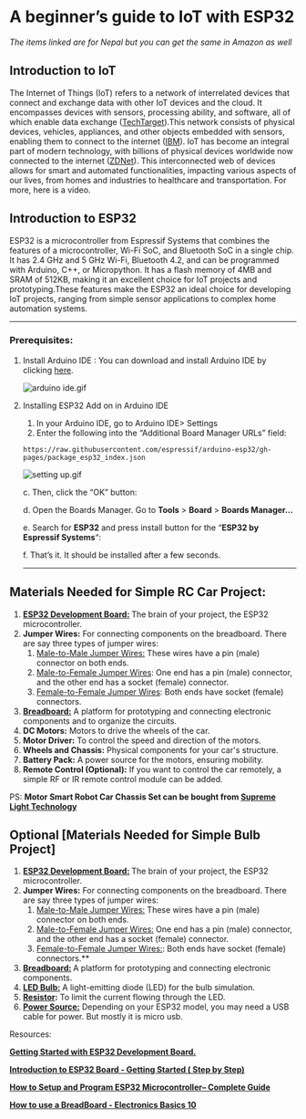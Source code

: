 # A beginner’s guide to IoT with ESP32
<i>  The items linked are for Nepal but you can get the same in Amazon as well</i>

## Introduction to IoT

The Internet of Things (IoT) refers to a network of interrelated devices that connect and exchange data with other IoT devices and the cloud. It encompasses devices with sensors, processing ability, and software, all of which enable data exchange ([TechTarget](https://www.techtarget.com/iotagenda/definition/Internet-of-Things-IoT)).This network consists of physical devices, vehicles, appliances, and other objects embedded with sensors, enabling them to connect to the internet ([IBM](https://www.ibm.com/topics/internet-of-things)). IoT has become an integral part of modern technology, with billions of physical devices worldwide now connected to the internet ([ZDNet](https://www.zdnet.com/article/what-is-the-internet-of-things-everything-you-need-to-know-about-the-iot-right-now/)). This interconnected web of devices allows for smart and automated functionalities, impacting various aspects of our lives, from homes and industries to healthcare and transportation. For more, here is a video. 

## Introduction to ESP32

ESP32 is a microcontroller from Espressif Systems that combines the features of a microcontroller, Wi-Fi SoC, and Bluetooth SoC in a single chip. It has 2.4 GHz and 5 GHz Wi-Fi, Bluetooth 4.2, and can be programmed with Arduino, C++, or Micropython. It has a flash memory of 4MB and SRAM of 512KB, making it an excellent choice for IoT projects and prototyping.These features make the ESP32 an ideal choice for developing IoT projects, ranging from simple sensor applications to complex home automation systems.

---

### Prerequisites:

1. Install Arduino IDE : You can download and install Arduino IDE by clicking [here](https://www.arduino.cc/en/software).
    
    ![arduino ide.gif](A%20beginner%E2%80%99s%20guide%20to%20IoT%20with%20ESP32/arduino_ide.gif)
    

1. Installing ESP32 Add on in Arduino IDE
    1. In your Arduino IDE, go to Arduino IDE> Settings
    2. Enter the following into the “Additional Board Manager URLs” field: 
    
    ```basic
    https://raw.githubusercontent.com/espressif/arduino-esp32/gh-pages/package_esp32_index.json
    ```
    
    ![setting up.gif](A%20beginner%E2%80%99s%20guide%20to%20IoT%20with%20ESP32/setting_up.gif)
    
    c. Then, click the “OK” button:
    
    d. Open the Boards Manager. 
        Go to **Tools** > **Board** > **Boards Manager…**
    
    e. Search for **ESP32** and press install button for the “**ESP32 by Espressif Systems**“:
    
    f. That’s it. It should be installed after a few seconds.
    
    ---
    

## **Materials Needed for Simple RC Car Project:**

1. <b> [ESP32 Development Board:](https://www.daraz.com.np/products/esp32-development-board-i113427460.html) </b> The brain of your project, the ESP32 microcontroller.
2. **Jumper Wires:** For connecting components on the breadboard. There are  say  three types of jumper wires:
    1. [Male-to-Male Jumper Wires:](https://www.daraz.com.np/products/40pcs-dupont-cable-jumper-wire-cable-male-to-male-1p-1p-254mm-20cm-i106172074.html) These wires have a pin (male) connector on both ends.
    2. [Male-to-Female Jumper Wires](https://www.daraz.com.np/products/male-to-female-connecting-wire-i127943733-s1034975424.html?spm=a2a0e.searchlist.sku.1.3aaa381dVJKTf3&search=1): One end has a pin (male) connector, and the other end has a socket (female) connector.
    3. [Female-to-Female Jumper Wires](https://www.daraz.com.np/products/female-to-female-dupont-jumper-wiresper-10-pcs-i122735612-s1033372100.html?spm=a2a0e.searchlist.sku.1.25e66d91t8i3h8&search=1): Both ends have socket (female) connectors.
3. <b> [Breadboard:](https://www.daraz.com.np/products/breadboard-small-400pts-i105462602-s1027189794.html?spm=a2a0e.searchlist.sku.5.171b162etyBUMx&search=1)</b> A platform for prototyping and connecting electronic components and to organize the circuits. 
4. **DC Motors:** Motors to drive the wheels of the car.
5. **Motor Driver:** To control the speed and direction of the motors.
6. **Wheels and Chassis:** Physical components for your car's structure.
7. **Battery Pack:** A power source for the motors, ensuring mobility.
8. **Remote Control (Optional):** If you want to control the car remotely, a simple RF or IR remote control module can be added.

PS: **Motor Smart Robot Car Chassis Set can be bought from [Supreme Light Technology](https://maps.app.goo.gl/aZk16LLR5g8wJSJt9)**

## **Optional [Materials Needed for Simple Bulb Project]**

1. <b> [ESP32 Development Board:](https://www.daraz.com.np/products/esp32-development-board-i113427460.html) </b> The brain of your project, the ESP32 microcontroller.
2. **Jumper Wires:** For connecting components on the breadboard. There are  say  three types of jumper wires:
    1. [Male-to-Male Jumper Wires:](https://www.daraz.com.np/products/40pcs-dupont-cable-jumper-wire-cable-male-to-male-1p-1p-254mm-20cm-i106172074.html) These wires have a pin (male) connector on both ends.
    2. [Male-to-Female Jumper Wires:](https://www.daraz.com.np/products/male-to-female-connecting-wire-i127943733-s1034975424.html?spm=a2a0e.searchlist.sku.1.3aaa381dVJKTf3&search=1) One end has a pin (male) connector, and the other end has a socket (female) connector.
    3. [Female-to-Female Jumper Wires:](https://www.daraz.com.np/products/female-to-female-dupont-jumper-wiresper-10-pcs-i122735612-s1033372100.html?spm=a2a0e.searchlist.sku.1.25e66d91t8i3h8&search=1): Both ends have socket (female) connectors.**
3. <b> [Breadboard:](https://www.daraz.com.np/products/breadboard-small-400pts-i105462602-s1027189794.html?spm=a2a0e.searchlist.sku.5.171b162etyBUMx&search=1) </b> A platform for prototyping and connecting electronic components.
4. <b> [LED Bulb:](https://www.daraz.com.np/products/led-5mm-mix-colors-pack-of-50-pcs-i104978871-s1026558433.html?&search=0?spm=a2a0e.pdp.recommend_2.5.3cf21cefsZn8xl&mp=1&scm=1007.38553.252219.0&clickTrackInfo=a79cdbed-2eb2-4c29-9c92-73fa6b6e95fe__104978871__10000489__cate__372903__0.12584627__0.12584627__0.0__0.0__0.0__0.0633163__4__null__null__null__null__null__null____130.0__0.03076923076923077__4.59375__64__126.0__273165,294830,323495,332334,338926,339834,390289,470812,515824,537206__null__null__null__3650.16544_955.3632_4559.21183__null__28556__null__0.0__0.0________null__null)</b> A light-emitting diode (LED) for the bulb simulation.
5. <b> [Resistor](https://www.daraz.com.np/products/ldr-sensor-3pcs-light-dependent-resistor-sensor-set-of-3-light-controlled-variable-resistor-photosensitive-sensor-3-pcs-i104074268-s1024874902.html?spm=a2a0e.searchlist.sku.2.19bb55b1f4rVCW&search=1):</b> To limit the current flowing through the LED.
6. <b> [Power Source:](https://www.daraz.com.np/products/metal-micro-usb-cable-i21133.html)</b> Depending on your ESP32 model, you may need a USB cable for power. But mostly it is micro usb. 

Resources: 

**[Getting Started with ESP32 Development Board.](https://www.youtube.com/watch?v=OXjNLBTY8So)**

**[Introduction to ESP32 Board - Getting Started ( Step by Step)](https://www.youtube.com/watch?v=aLEKiGNfHZw)**

**[How to Setup and Program ESP32 Microcontroller– Complete Guide](https://www.youtube.com/watch?v=AitCKcyjHuQ)**

**[How to use a BreadBoard - Electronics Basics 10](https://www.youtube.com/watch?v=fq6U5Y14oM4)**